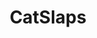 ---
title: CatSlaps
crosslinks:
- livven
- aww
- botwatch
- CatTaps
- AnimalsBeingJerks
- PeopleFuckingDying
- CatsMurderingToddlers
- anti_gif_bot
- CatsISUOTTATFO
- StartledCats
- felinebehavior
- catlogic
- RandomActsOfMuting
- nocontext
- CatGifs
- Rabbits
- gifs
- Thisismylifemeow
- youtubot
- Catsubs
---